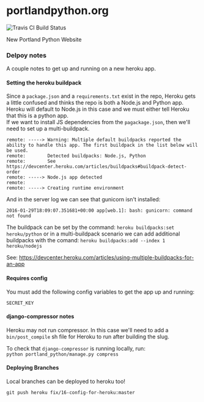 # portlandpython.org

![Travis CI Build Status](https://travis-ci.org/portlandpython/portlandpython.org.svg?branch=master)

New Portland Python Website

### Delpoy notes
A couple notes to get up and running on a new heroku app.

#### Setting the heroku buildpack
Since a `package.json` and a `requirements.txt` exist in the repo, Heroku gets a little
confused and thinks the repo is both a Node.js and Python app. Heroku will default to Node.js in this
case and we must either tell Heroku that this is a python app.  
If we want to install JS dependencies from the `pagackage.json`, then we'll need to set up a multi-buildpack.

```console
remote: -----> Warning: Multiple default buildpacks reported the ability to handle this app. The first buildpack in the list below will be used.
remote:        Detected buildpacks: Node.js, Python
remote:        See https://devcenter.heroku.com/articles/buildpacks#buildpack-detect-order
remote: -----> Node.js app detected
remote:
remote: -----> Creating runtime environment
```

And in the server log we can see that gunicorn isn't installed:

```
2016-01-29T18:09:07.351681+00:00 app[web.1]: bash: gunicorn: command not found
```

The buildpack can be set by the command: `heroku buildpacks:set heroku/python` or in a multi-buildpack scenario
we can add additional buildpacks with the comand: `heroku buildpacks:add --index 1 heroku/nodejs`

See: https://devcenter.heroku.com/articles/using-multiple-buildpacks-for-an-app


#### Requires config
You must add the following config variables to get the app up and running:

```
SECRET_KEY
```

#### django-compressor notes
Heroku may not run compressor. In this case we'll need to add a `bin/post_compile` sh file for Heroku to run after building the slug.

To check that `django-compressor` is running locally, run:  
`python portland_python/manage.py compress`

#### Deploying Branches
Local branches can be deployed to heroku too!

`git push heroku fix/16-config-for-heroku:master`

